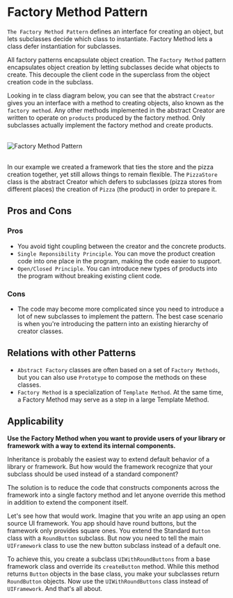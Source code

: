 Factory Method Pattern
======================

`The Factory Method Pattern` defines an interface for creating an object, but lets subclasses decide which class to instantiate.
Factory Method lets a class defer instantiation for subclasses.

All factory patterns encapsulate object creation. The `Factory Method` pattern encapsulates object creation by letting
subclasses decide what objects to create. This decouple the client code in the superclass from the object creation code 
in the subclass.

Looking in te class diagram below, you can see that the abstract `Creator` gives you an interface with a method to creating
objects, also known as the `factory method`. Any other methods implemented in the abstract Creator are written to operate
on `products` produced by the factory method. Only subclasses actually implement the factory method and create products.

<br />![Factory Method Pattern](https://www.dofactory.com/images/diagrams/net/factory.gif)<br /><br />

In our example we created a framework that ties the store and the pizza creation together, yet still allows things to 
remain flexible. The `PizzaStore` class is the abstract Creator which defers to subclasses (pizza stores from different places)
the creation of `Pizza` (the product) in order to prepare it.

## Pros and Cons

### Pros

+ You avoid tight coupling between the creator and the concrete products.
+ `Single Reponsibility Principle`. You can move the product creation code into one place in the program, making the code
easier to support.
+ `Open/Closed Principle`. You can introduce new types of products into the program without breaking existing client code.

### Cons

+ The code may become more complicated since you need to introduce a lot of new subclasses to implement the pattern. The best
case scenario is when you're introducing the pattern into an existing hierarchy of creator classes.


## Relations with other Patterns

+ `Abstract Factory` classes are often based on a set of `Factory Methods`, but you can also use `Prototype` to compose
the methods on these classes.
+ `Factory Method` is a specialization of `Template Method`. At the same time, a Factory Method may serve as a step in a
large Template Method.

## Applicability

**Use the Factory Method when you want to provide users of your library or framework with a way to extend its internal components.**

Inheritance is probably the easiest way to extend default behavior of a library or framework. But how would the framework
recognize that your subclass should be used instead of a standard component?

The solution is to reduce the code that constructs components across the framework into a single factory method and let
anyone override this method in addition to extend the component itself.

Let's see how that would work. Imagine that you write an app using an open source UI framework. You app should have
round buttons, but the framework only provides square ones. You extend the Standard `Button` class with a `RoundButton`
subclass. But now you need to tell the main `UIFramework` class to use the new button subclass instead of a default one.

To achieve this, you create a subclass `UIWithRoundButtons` from a base framework class and override its `createButton`
method. While this method returns `Button` objects in the base class, you make your subclasses return `RoundButton` objects.
Now use the `UIWithRoundButtons` class instead of `UIFramework`. And that's all about.



